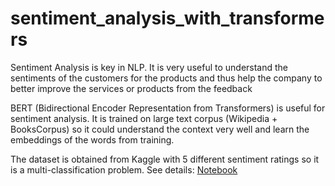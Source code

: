 # sentiment_analysis_with_transformers

Sentiment Analysis is key in NLP. It is very useful to understand the sentiments of the customers for the products and thus help the company to better improve the services or products from the feedback <br>


BERT (Bidirectional Encoder Representation from Transformers) is useful for sentiment analysis. It is trained on large text corpus (Wikipedia + BooksCorpus) so it could understand the context very well and learn the embeddings of the words from training. <br>


The dataset is obtained from Kaggle with 5 different sentiment ratings so it is a multi-classification problem. 
See details: [Notebook](https://github.com/lizhiyidaniel/sentiment_analysis_with_transformers/blob/main/movie_reviews_multi_classification.ipynb)
